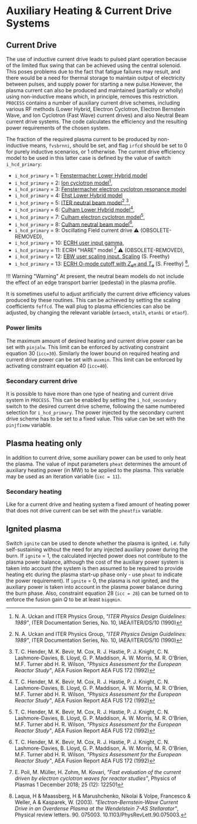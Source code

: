 # Auxiliary Heating & Current Drive Systems

## Current Drive

The use of inductive current drive leads to pulsed plant operation because of the limited flux swing that can be achieved using the central solenoid. This poses problems due to the fact that fatigue failures may result, and there would be a need for thermal storage to maintain output of electricity between pulses, and supply power for starting a new pulse.However, the plasma current can also be produced and maintained (partially or wholly) using non-inductive means which, in principle, removes this restriction. `PROCESS` contains a number of auxiliary current drive schemes, including various RF methods (Lower Hybrid, Electron Cyclotron, Electron Bernstein Wave, and Ion Cyclotron (Fast Wave) current drives) and also Neutral Beam current drive systems. The code calculates the efficiency and the resulting power requirements of the chosen system.

The fraction of the required plasma current to be produced by non-inductive means, `fvsbrnni`, should be set, and flag `irfcd` should be set to 0 for purely inductive scenarios, or 1 otherwise. The current drive efficiency model to be used in this latter case is defined by the value of switch `i_hcd_primary`:

- `i_hcd_primary` = 1: [Fenstermacher Lower Hybrid model](RF/fenstermacher_lower_hybrid.md)
- `i_hcd_primary` = 2: [Ion cyclotron model](RF/ic_model.md)[^1],
- `i_hcd_primary` = 3: [Fenstermacher electron cyclotron resonance model](RF/fenstermacher_electron_cyclotron_resonance.md)
- `i_hcd_primary` = 4: [Ehst Lower Hybrid model](RF/ehst_lower_hybrid.md)
- `i_hcd_primary` = 5: [ITER neutral beam model](NBI/iter_nb.md)[^1],[^2],
- `i_hcd_primary` = 6: [Culham Lower Hybrid model](RF/culham_lower_hybrid.md)[^2],
- `i_hcd_primary` = 7: [Culham electron cyclotron model](RF/culham_electron_cyclotron.md)[^2],
- `i_hcd_primary` = 8: [Culham neutral beam model](NBI/culham_nb.md)[^2],
- `i_hcd_primary` = 9: Oscillating Field current drive :warning: (OBSOLETE-REMOVED),
- `i_hcd_primary` = 10: [ECRH user input gamma](RF/ecrh_gamma.md),
- `i_hcd_primary` = 11: ECRH "HARE" model [^3] :warning: (OBSOLETE-REMOVED),
- `i_hcd_primary` = 12: [EBW user scaling input. Scaling](RF/ebw_freethy.md) (S. Freethy)
- `i_hcd_primary` = 13: [ECRH O-mode cutoff with $Z_{\text{eff}}$ and $T_{\text{e}}$](RF/cutoff_ecrh.md) (S. Freethy) [^4],

!!! Warning "Warning" 
    At present, the neutral beam models do not include the effect of an edge transport barrier (pedestal) in the plasma profile.

It is sometimes useful to adjust artificially the current drive efficiency values produced by these routines. This can be achieved by setting the scaling coefficients `feffcd`. The wall plug to plasma efficiencies can also be adjusted, by changing the relevant variable (`etaech`, `etalh`, `etanbi` or `etaof`).

### Power limits
The maximum amount of desired heating and current drive power can be set with `pinjalw`. This limit can be enforced by activating constraint equation 30 (`icc=30`).
Similarly the lower bound on required heating and current drive power can be set with `auxmin`. This limit can be enforced by activating constraint equation 40 (`icc=40`).

### Secondary current drive

It is possible to have more than one type of heating and current drive system in `PROCESS`. This can be enabled by setting the `i_hcd_secondary` switch to the desired current drive scheme, following the same numbered selection for `i_hcd_primary`.
The power injected by the secondary current drive scheme has to be set to a fixed value. This value can be set with the `pinjfixmw` variable.

## Plasma heating only

In addition to current drive, some auxiliary power can be used to only heat the plasma. The value of input parameters `pheat` determines the amount of auxiliary heating power (in MW) to be applied to the plasma. This variable may be used as an iteration variable (`ixc = 11`).

### Secondary heating

Like for a current drive and heating system a fixed amount of heating power that does not drive current can be set with the `pheatfix` variable.

## Ignited plasma

Switch `ignite` can be used to denote whether the plasma is ignited, i.e. fully self-sustaining without the need for any injected auxiliary power during the burn. If `ignite` = 1, the calculated injected power does not contribute to the plasma power balance, although the cost of the auxiliary power system is taken into account (the system is then assumed to be required to provide heating etc during the plasma start-up phase only - use `pheat` to indicate the power requirement). If `ignite` = 0, the plasma is not ignited, and the auxiliary power is taken into account in the plasma power balance during the burn phase. Also, constraint equation 28 (`icc = 28`) can be turned on to enforce the fusion gain *Q* to be at least `bigqmin`.

[^1]: N. A. Uckan and ITER Physics Group, *"ITER Physics Design Guidelines: 1989"*, ITER Documentation Series, No. 10, IAEA/ITER/DS/10 (1990)

[^2]: T. C. Hender, M. K. Bevir, M. Cox, R. J. Hastie, P. J. Knight, C. N. Lashmore-Davies, B. Lloyd, G. P. Maddison, A. W. Morris, M. R. O'Brien, M.F. Turner abd H. R. Wilson, *"Physics Assessment for the European Reactor Study"*, AEA Fusion Report AEA FUS 172 (1992)

[^3]: E. Poli, M. Müller, H. Zohm, M. Kovari, *"Fast evaluation of the current driven by electron cyclotron waves for reactor studies"*, Physics of Plasmas 1 December 2018; 25 (12): 122501

[^4]: Laqua, H & Maassberg, H & Marushchenko, Nikolai & Volpe, Francesco & Weller, A & Kasparek, W. (2003). *"Electron-Bernstein-Wave Current Drive in an Overdense Plasma at the Wendelstein 7-AS Stellarator"*, Physical review letters. 90. 075003. 10.1103/PhysRevLett.90.075003.